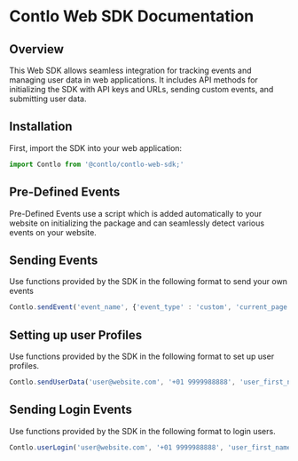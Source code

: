 # Contlo Web SDK Documentation

## Overview

This Web SDK allows seamless integration for tracking events and managing user data in web applications. It includes API methods for initializing the SDK with API keys and URLs, sending custom events, and submitting user data.

## Installation

First, import the SDK into your web application:
```javascript
import Contlo from '@contlo/contlo-web-sdk;' 
```

## Pre-Defined Events
Pre-Defined Events use a script which is added automatically to your website on initializing the package and can seamlessly detect various events on your website.

## Sending Events
Use functions provided by the SDK in the following format to send your own events
```javascript
Contlo.sendEvent('event_name', {'event_type' : 'custom', 'current_page' : window.location.href})
```
## Setting up user Profiles
Use functions provided by the SDK in the following format to set up user profiles.
```javascript
Contlo.sendUserData('user@website.com', '+01 9999988888', 'user_first_name', 'user_last_name', false)
```

## Sending Login Events
Use functions provided by the SDK in the following format to login users.
```javascript
Contlo.userLogin('user@website.com', '+01 9999988888', 'user_first_name', 'user_last_name')
```
